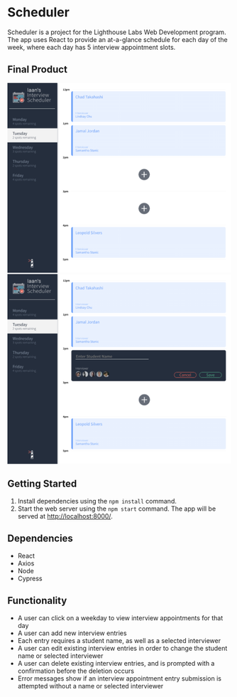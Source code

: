 # Scheduler
Scheduler is a project for the Lighthouse Labs Web Development program. The app uses React to provide an at-a-glance schedule for each day of the week, where each day has 5 interview appointment slots.

## Final Product
!["Example page"](https://github.com/double-slide/scheduler/blob/master/public/images/screen-view1.png "Example page")
!["Example page with new entry"](https://github.com/double-slide/scheduler/blob/master/public/images/screen-view2.png "Example page with new entry")

## Getting Started
1. Install dependencies using the `npm install` command.
2. Start the web server using the `npm start` command. The app will be served at <http://localhost:8000/>.

## Dependencies
- React
- Axios
- Node
- Cypress

## Functionality
- A user can click on a weekday to view interview appointments for that day
- A user can add new interview entries
- Each entry requires a student name, as well as a selected interviewer
- A user can edit existing interview entries in order to change the student name or selected interviewer
- A user can delete existing interview entries, and is prompted with a confirmation before the deletion occurs
- Error messages show if an interview appointment entry submission is attempted without a name or selected interviewer